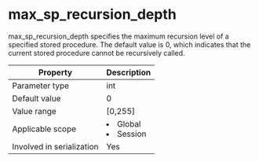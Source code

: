 max_sp_recursion_depth
===========================================
<!-- # docslug#/oceanbase-database/oceanbase-database/V4.0.0/max_sp_recursion_depth-1-2-3-4 -->
max_sp_recursion_depth specifies the maximum recursion level of a specified stored procedure. The default value is 0, which indicates that the current stored procedure cannot be recursively called.


| **Property** | **Description** |
|---------|------------------------------------------------------------------------------------------------------------|
| Parameter type | int |
| Default value | 0 |
| Value range | [0,255] |
| Applicable scope | <li> Global   <li> Session |
| Involved in serialization | Yes |


